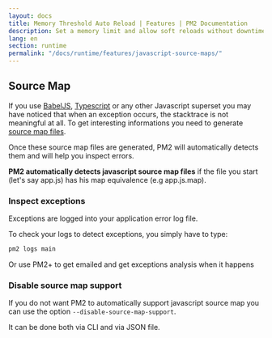 ```yaml
---
layout: docs
title: Memory Threshold Auto Reload | Features | PM2 Documentation
description: Set a memory limit and allow soft reloads without downtime
lang: en
section: runtime
permalink: "/docs/runtime/features/javascript-source-maps/"
---
```


## Source Map

If you use [BabelJS](https://babeljs.io/), [Typescript](http://www.typescriptlang.org/) or any other Javascript superset you may have noticed that when an exception occurs, the stacktrace is not meaningful at all. To get interesting informations you need to generate [source map files](http://www.html5rocks.com/docs/tutorials/developertools/sourcemaps/).

Once these source map files are generated, PM2 will automatically detects them and will help you inspect errors.

**PM2 automatically detects javascript source map files** if the file you start (let's say app.js) has his map equivalence (e.g app.js.map).

### Inspect exceptions

Exceptions are logged into your application error log file.

To check your logs to detect exceptions, you simply have to type:

```bash
pm2 logs main
```

Or use PM2+ to get emailed and get exceptions analysis when it happens

### Disable source map support

If you do not want PM2 to automatically support javascript source map you can use the option `--disable-source-map-support`.

It can be done both via CLI and via JSON file.
